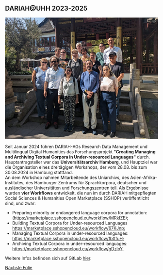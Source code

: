 ## DARIAH@UHH 2023-2025

<a><img src="media/01.jpg" alt="Team Picture" height="400px"/></a>

Seit Januar 2024 führen DARIAH-AGs Research Data Management und Multilingual Digital Humanities das Forschungsprojekt **"Creating Managing and Archiving Textual Corpora in Under-resourced Languages"** durch.  
Hauptantragsteller war das **Universitätsarchiv Hamburg**, und Hauptziel war die Organisation eines dreitägigen Workshops, der vom 28.08. bis zum 30.08.2024 in Hamburg stattfand.  
An dem Workshop nahmen Mitarbeitende des Uniarchivs, des Asien-Afrika-Institutes, des Hamburger Zentrums für Sprachkorpora, deutscher und ausländischer Universitäten und Forschungszentren teil.
Als Ergebnisse wurden **vier Workflows** entwickelt, die nun im durch DARIAH mitgepflegten Social Sciences & Humanities Open Marketplace (SSHOP) veröffentlicht sind, und zwar:  
- Preparing minority or endangered language corpora for annotation: (https://marketplace.sshopencloud.eu/workflow/MRkIZE);
- Building Textual Corpora for Under-resourced Languages https://marketplace.sshopencloud.eu/workflow/67KJnp;
- Managing Textual Corpora in under-resourced languages: https://marketplace.sshopencloud.eu/workflow/fbXfuH;
- Archiving Textual Corpora in under-resourced languages: https://marketplace.sshopencloud.eu/workflow/gDzIoY.  

Weitere Infos befinden sich auf GitLab [hier](https://gitlab-ce.rrz.uni-hamburg.de/uahh-digitale-dienste/creating-managing-and-archiving-textual-corpora).

[Nächste Folie](07.md)
